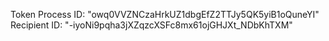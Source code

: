 Token Process ID:  "owq0VVZNCzaHrkUZ1dbgEfZ2TTJy5QK5yiB1oQuneYI"
Recipient ID: "-iyoNi9pqha3jXZqzcXSFc8mx61ojGHJXt_NDbKhTXM"
